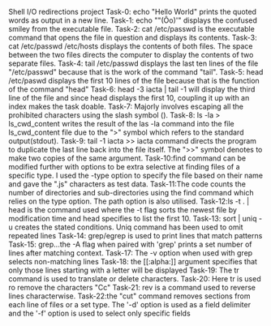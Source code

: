 Shell I/O redirections project
Task-0: echo "Hello World" prints the quoted words as output in a new line.
Task-1: echo "\"(Ôo)'" displays the confused smiley from the executable file.
Task-2: cat /etc/passwd is the executable command that opens the file in question and displays its contents.
Task-3: cat /etc/passwd /etc/hosts displays the contents of both files. The space between the two files directs the computer to display the contents of two separate files.
Task-4: tail /etc/passwd displays the last ten lines of the file "/etc/passwd" because that is the work of the command "tail".
Task-5: head /etc/paswd displays the first 10 lines of the file because that is the function of the command "head"
Task-6: head -3 iacta | tail -1 will display the third line of the file and since head displays the first 10, coupling it up with an index makes the task doable.
Task-7: Majorly involves escaping all the prohibited characters using the slash symbol (\).
Task-8: ls -la > ls_cwd_content writes the result of the las -la command into the file ls_cwd_content file due to the ">" symbol which refers to the standard output(stdout).
Task-9: tail -1 iacta >> iacta command directs the program to duplicate the last line back into the file itself. The ">>" symbol denotes to make two copies of the same argument.
Task-10:find command can be modified further with options to be extra selective at finding files of a specific type. I used the -type option to specify the file based on their name and gave the ".js" characters as test data.
Task-11:The code counts the number of directories and sub-directories using the find command which relies on the type option. The path option is also utilised.
Task-12:ls -t . | head is the command used where the -t flag sorts the newest file by modification time and head specifies to list the first 10.
Task-13: sort | uniq -u creates the stated conditions. Uniq command has been used to omit repeated lines
Task-14: grep/egrep is used to print lines that match patterns
Task-15: grep...the -A flag when paired with 'grep' prints a set number of lines after matching context.
Task-17: The -v option when used with grep selects non-matching lines
Task-18: the [[:alpha:]] argument specifies that only those lines starting with a letter will be displayed
Task-19: The tr command is used to translate or delete characters.
Task-20: Here tr is used ro remove the characters "Cc"
Task-21: rev is a command used to reverse lines characterwise.
Task-22:the "cut" command removes sections from each line of files or a set type. The '-d' option is used as a field delimiter and the '-f' option is used to select only specific fields 
